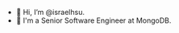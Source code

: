- 👋 Hi, I’m @israelhsu.
- 🌿 I'm a Senior Software Engineer at MongoDB.

<!---
israelhsu/israelhsu is a ✨ special ✨ repository because its `README.md` (this file) appears on your GitHub profile.
You can click the Preview link to take a look at your changes.
--->
